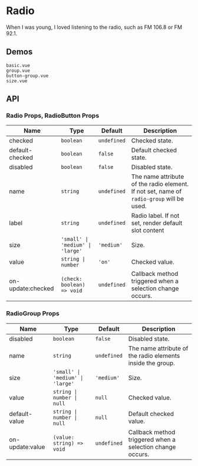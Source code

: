 # Radio

<!--single-column-->

When I was young, I loved listening to the radio, such as FM 106.8 or FM 92.1.

## Demos

```demo
basic.vue
group.vue
button-group.vue
size.vue
```

## API

### Radio Props, RadioButton Props

| Name | Type | Default | Description |
| --- | --- | --- | --- |
| checked | `boolean` | `undefined` | Checked state. |
| default-checked | `boolean` | `false` | Default checked state. |
| disabled | `boolean` | `false` | Disabled state. |
| name | `string` | `undefined` | The name attribute of the radio element. If not set, name of `radio-group` will be used. |
| label | `string` | `undefined` | Radio label. If not set, render default slot content |
| size | `'small' \| 'medium' \| 'large'` | `'medium'` | Size. |
| value | `string \| number` | `'on'` | Checked value. |
| on-update:checked | `(check: boolean) => void` | `undefined` | Callback method triggered when a selection change occurs. |

### RadioGroup Props

| Name | Type | Default | Description |
| --- | --- | --- | --- |
| disabled | `boolean` | `false` | Disabled state. |
| name | `string` | `undefined` | The name attribute of the radio elements inside the group. |
| size | `'small' \| 'medium' \| 'large'` | `'medium'` | Size. |
| value | `string \| number \| null` | `null` | Checked value. |
| default-value | `string \| number \| null` | `null` | Default checked value. |
| on-update:value | `(value: string) => void` | `undefined` | Callback method triggered when a selection change occurs. |
